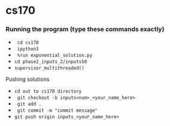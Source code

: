 # cs170


### Running the program (type these commands exactly)
* ``` cd cs170```
* ``` ipython3```
* ``` %run exponential_solution.py```
* ```cd phase2_inputs_2/inputs50```
* ```supervisor_multithreaded()``` 

Pushing solutions 
* ```cd out to cs170 directory```
* ``` git checkout -b inputs<num>_<your_name_here>```
* ``` git add .```
* ``` git commit -m "commit message"``` 
* ``` git push origin inputs_<your_name_here> ```


